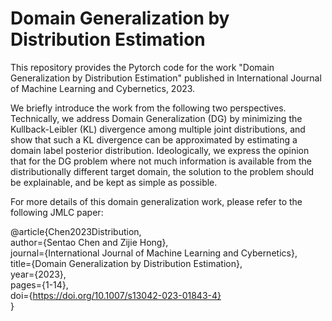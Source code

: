 # Domain Generalization by Distribution Estimation

This repository provides the Pytorch code for the work "Domain Generalization by Distribution Estimation" published in International Journal of Machine Learning and Cybernetics, 2023. 

We briefly introduce the work from the following two perspectives. Technically, we address Domain Generalization (DG) by minimizing the Kullback-Leibler (KL) divergence among multiple joint distributions, and show that such a KL divergence can be approximated by estimating a domain label posterior distribution. Ideologically, we express the opinion that for the DG problem where not much information is available from the distributionally different target domain, the solution to the problem should be explainable, and be kept as simple as possible. 


For more details of this domain generalization work, please refer to the following JMLC paper: 

@article{Chen2023Distribution,  
  author={Sentao Chen and Zijie Hong},  
  journal={International Journal of Machine Learning and Cybernetics},   
  title={Domain Generalization by Distribution Estimation},   
  year={2023},   
  pages={1-14},     
  doi={https://doi.org/10.1007/s13042-023-01843-4}   
  }
 
